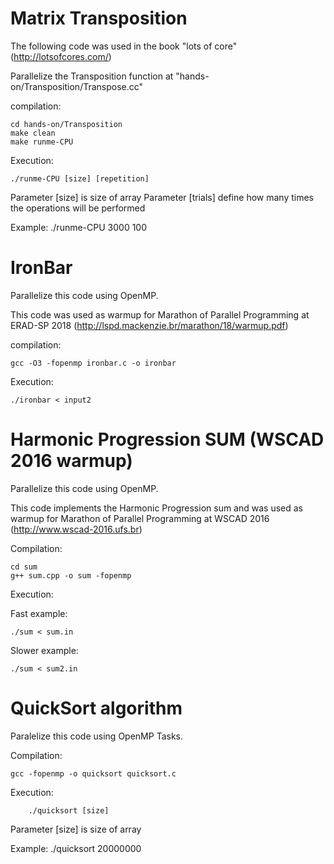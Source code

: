 # Matrix Transposition

The following code was used in the book "lots of core" (http://lotsofcores.com/)

Parallelize the Transposition function at "hands-on/Transposition/Transpose.cc"

compilation:
```
cd hands-on/Transposition
make clean 
make runme-CPU
```

Execution:
```
./runme-CPU [size] [repetition]
```

Parameter [size] is size of array
Parameter [trials] define how many times the operations will be performed

Example: ./runme-CPU 3000 100

# IronBar 

Parallelize this code using OpenMP.

This code was used as warmup for Marathon of Parallel Programming at ERAD-SP 2018 (http://lspd.mackenzie.br/marathon/18/warmup.pdf)

compilation:
```
gcc -O3 -fopenmp ironbar.c -o ironbar
```
Execution:
```
./ironbar < input2
```

# Harmonic Progression SUM (WSCAD 2016 warmup)​

Parallelize this code using OpenMP.

This code implements the Harmonic Progression sum and was used as warmup for Marathon of Parallel Programming at WSCAD 2016 (http://www.wscad-2016.ufs.br)

Compilation:
```
cd sum
g++ sum.cpp -o sum -fopenmp
```

Execution:

Fast example:
```
./sum < sum.in
```

Slower example:
```
./sum < sum2.in
```

# QuickSort algorithm

Paralelize this code using OpenMP Tasks.

Compilation:
```
gcc -fopenmp -o quicksort quicksort.c
```
	
Execution:
```
    ./quicksort [size] 
```
Parameter [size] is size of array

Example: ./quicksort 20000000
